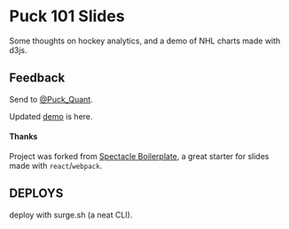 # Puck 101 Slides

Some thoughts on hockey analytics, and a demo of NHL charts made with d3js.

## Feedback

Send to [@Puck_Quant](http://twitter.com/Puck_Quant).

Updated [demo](http://defeated-bait.surge.sh/) is here.

#### Thanks

Project was forked from [Spectacle Boilerplate](https://github.com/FormidableLabs/spectacle/), a great starter for slides made with `react`/`webpack`. 

## DEPLOYS

deploy with surge.sh (a neat CLI).

